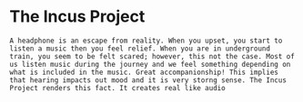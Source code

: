 # The Incus Project
    A headphone is an escape from reality. When you upset, you start to listen a music then you feel relief. When you are in underground train, you seem to be felt scared; however, this not the case. Most of us listen music during the journey and we feel something depending on what is included in the music. Great accompanionship! This implies that hearing impacts out mood and it is very storng sense. The Incus Project renders this fact. It creates real like audio

